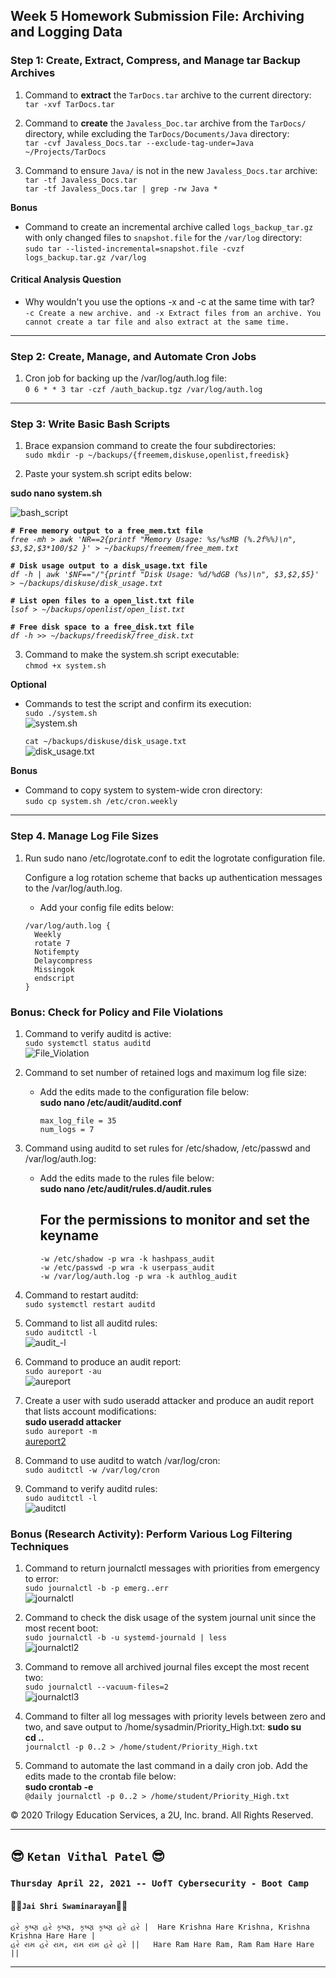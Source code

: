 ## Week 5 Homework Submission File: Archiving and Logging Data

### Step 1: Create, Extract, Compress, and Manage tar Backup Archives

1. Command to **extract** the `TarDocs.tar` archive to the current directory:   
  `tar -xvf TarDocs.tar`  

2. Command to **create** the `Javaless_Doc.tar` archive from the `TarDocs/` directory, while excluding the `TarDocs/Documents/Java` directory:  
  `tar -cvf Javaless_Docs.tar --exclude-tag-under=Java ~/Projects/TarDocs`  
  
3. Command to ensure `Java/` is not in the new `Javaless_Docs.tar` archive:
  `tar -tf Javaless_Docs.tar`  
  `tar -tf Javaless_Docs.tar | grep -rw Java *`

**Bonus**
- Command to create an incremental archive called `logs_backup_tar.gz` with only changed files to `snapshot.file` for the `/var/log` directory:  
  `sudo tar --listed-incremental=snapshot.file -cvzf logs_backup.tar.gz /var/log`

#### Critical Analysis Question

- Why wouldn't you use the options -x and -c at the same time with tar?  
  `-c Create a new archive. and -x Extract files from an archive. You cannot create a tar file and also extract at the same time.`

---

### Step 2: Create, Manage, and Automate Cron Jobs  

1. Cron job for backing up the /var/log/auth.log file:  
  `0 6 * * 3 tar -czf /auth_backup.tgz /var/log/auth.log`

---

### Step 3: Write Basic Bash Scripts  

1. Brace expansion command to create the four subdirectories:  
  `sudo mkdir -p ~/backups/{freemem,diskuse,openlist,freedisk}`  

2. Paste your system.sh script edits below:

**sudo nano system.sh**

![bash_script](/Images-1/bash_script.PNG)  

  **`# Free memory output to a free_mem.txt file`**  
  *`free -mh > awk 'NR==2{printf "Memory Usage: %s/%sMB (%.2f%%)\n", $3,$2,$3*100/$2 }' > ~/backups/freemem/free_mem.txt`*  
  
  **`# Disk usage output to a disk_usage.txt file`**  
  *`df -h | awk '$NF=="/"{printf "Disk Usage: %d/%dGB (%s)\n", $3,$2,$5}' > ~/backups/diskuse/disk_usage.txt`*  

  **`# List open files to a open_list.txt file`**  
  *`lsof > ~/backups/openlist/open_list.txt`*  
  
  **`# Free disk space to a free_disk.txt file`**  
  *`df -h >> ~/backups/freedisk/free_disk.txt`*  

3. Command to make the system.sh script executable:  
  `chmod +x system.sh`

**Optional**  
- Commands to test the script and confirm its execution:  
  `sudo ./system.sh`  
  ![system.sh](/Images-1/system_sh.png)  
    
  `cat ~/backups/diskuse/disk_usage.txt`  
  ![disk_usage.txt](/Images-1/disk_usage_txt.png)  

**Bonus**  
- Command to copy system to system-wide cron directory:  
  `sudo cp system.sh /etc/cron.weekly`  

---

### Step 4. Manage Log File Sizes  

1. Run sudo nano /etc/logrotate.conf to edit the logrotate configuration file.  
    
    Configure a log rotation scheme that backs up authentication messages to the /var/log/auth.log.  

    - Add your config file edits below:  
    ```
    /var/log/auth.log {  
      Weekly  
      rotate 7  
      Notifempty  
      Delaycompress  
      Missingok  
      endscript  
    }  
    ```  
    
### Bonus: Check for Policy and File Violations  

1. Command to verify auditd is active:  
  `sudo systemctl status auditd`  
  ![File_Violation](/Images-1/systemctl_status_auditd.png)  

2. Command to set number of retained logs and maximum log file size:  
    - Add the edits made to the configuration file below:  
      **sudo nano /etc/audit/auditd.conf**  
      
      `max_log_file = 35`  
      `num_logs = 7`  

3. Command using auditd to set rules for /etc/shadow, /etc/passwd and /var/log/auth.log:  

    - Add the edits made to the rules file below:  
      **sudo nano /etc/audit/rules.d/audit.rules**  
      ## For the permissions to monitor and set the keyname  
      `-w /etc/shadow -p wra -k hashpass_audit`  
      `-w /etc/passwd -p wra -k userpass_audit`  
      `-w /var/log/auth.log -p wra -k authlog_audit`  

4. Command to restart auditd:  
      `sudo systemctl restart auditd`

5. Command to list all auditd rules:  
      `sudo auditctl -l`  
      ![audit_-l](/Images-1/auditctl_-l.png)  

6. Command to produce an audit report:  
     `sudo aureport -au`  
     ![aureport](/Images-1/aureport_-au.png)  

7. Create a user with sudo useradd attacker and produce an audit report that lists account modifications:  
     **sudo useradd attacker**  
     `sudo aureport -m`  
     [aureport2](/Images-1/aureport_-m.png)  

8. Command to use auditd to watch /var/log/cron:  
     `sudo auditctl -w /var/log/cron`

9. Command to verify auditd rules:  
     `sudo auditctl -l`  
     ![auditctl](/Images-1/auditctl_-l-2.png)  

### Bonus (Research Activity): Perform Various Log Filtering Techniques  

1. Command to return journalctl messages with priorities from emergency to error:  
     `sudo journalctl -b -p emerg..err`  
     ![journalctl](/Images-1/journalctl_-b_-p_emerg__err.png)
     
2. Command to check the disk usage of the system journal unit since the most recent boot:  
     `sudo journalctl -b -u systemd-journald | less`  
     ![journalctl2](/Images-1/journalctl_-b_-u_systemd-journald_less.png)  

3. Command to remove all archived journal files except the most recent two:  
     `sudo journalctl --vacuum-files=2`  
     ![journalctl3](/Images-1/journalctl_-vaccum-files=2.png)  

4. Command to filter all log messages with priority levels between zero and two, and save output to /home/sysadmin/Priority_High.txt:
     **sudo su**  
     **cd ..**  
     `journalctl -p 0..2 > /home/student/Priority_High.txt`  
     
5. Command to automate the last command in a daily cron job. Add the edits made to the crontab file below:  
     **sudo crontab -e**  
     `@daily journalctl -p 0..2 > /home/student/Priority_High.txt`  

© 2020 Trilogy Education Services, a 2U, Inc. brand. All Rights Reserved.

---
  
## :sunglasses: `Ketan Vithal Patel` :sunglasses:  


### `Thursday April 22, 2021 -- UofT Cybersecurity - Boot Camp`
#### :rose::rose:`Jai Shri Swaminarayan`:rose::rose:
```
હરે કૃષ્ણ હરે કૃષ્ણ, કૃષ્ણ કૃષ્ણ હરે હરે |  Hare Krishna Hare Krishna, Krishna Krishna Hare Hare |
હરે રામ હરે રામ, રામ રામ હરે હરે ||   Hare Ram Hare Ram, Ram Ram Hare Hare ||
```
---  
